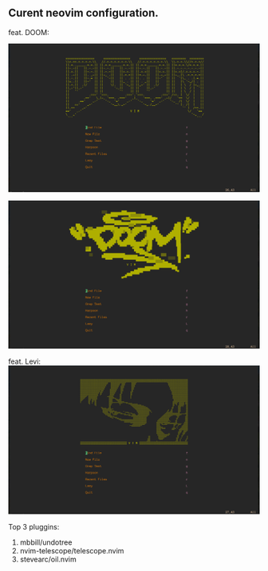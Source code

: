 ## Curent neovim configuration.

feat. DOOM:

![DOOM1](images/DOOM1.png)

![DOOM2](images/DOOM2.png)

feat. Levi:
![levi](images/levi.png)



Top 3 pluggins:
1) mbbill/undotree
2) nvim-telescope/telescope.nvim
3) stevearc/oil.nvim
